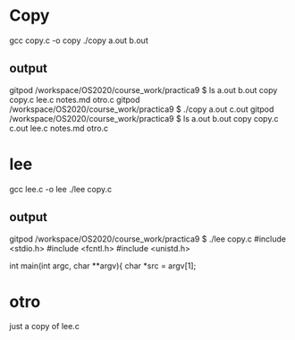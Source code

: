 # Copy 
gcc copy.c -o copy
./copy a.out b.out

## output
gitpod /workspace/OS2020/course_work/practica9 $ ls
a.out  b.out  copy  copy.c  lee.c  notes.md  otro.c
gitpod /workspace/OS2020/course_work/practica9 $ ./copy a.out c.out
gitpod /workspace/OS2020/course_work/practica9 $ ls
a.out  b.out  copy  copy.c  c.out  lee.c  notes.md  otro.c


# lee
gcc lee.c -o lee
./lee copy.c 

## output
gitpod /workspace/OS2020/course_work/practica9 $ ./lee copy.c 
#include <stdio.h>
#include <fcntl.h>
#include <unistd.h>


int main(int argc, char **argv){
        char *src = argv[1];

# otro
just a copy of lee.c